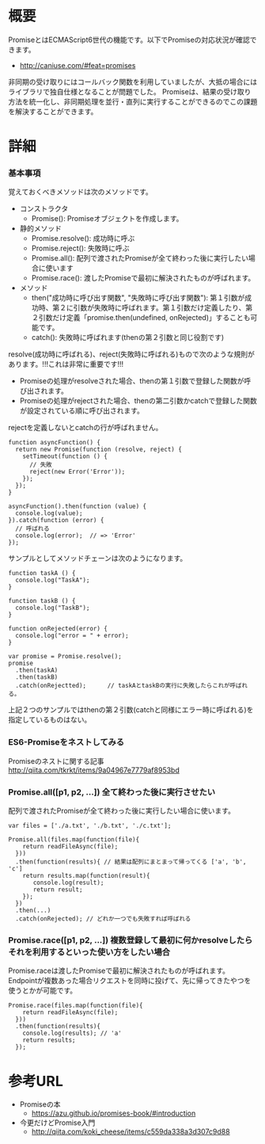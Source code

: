 # 概要
PromiseとはECMAScript6世代の機能です。以下でPromiseの対応状況が確認できます。
- http://caniuse.com/#feat=promises

非同期の受け取りにはコールバック関数を利用していましたが、大抵の場合にはライブラリで独自仕様となることが問題でした。
Promiseは、結果の受け取り方法を統一化し、非同期処理を並行・直列に実行することができるのでこの課題を解決することができます。


# 詳細
### 基本事項
覚えておくべきメソッドは次のメソッドです。
- コンストラクタ
  - Promise(): Promiseオブジェクトを作成します。
- 静的メソッド
  - Promise.resolve(): 成功時に呼ぶ
  - Promise.reject():  失敗時に呼ぶ
  - Promise.all(): 配列で渡されたPromiseが全て終わった後に実行したい場合に使います
  - Promise.race(): 渡したPromiseで最初に解決されたものが呼ばれます。
- メソッド
  - then("成功時に呼び出す関数", "失敗時に呼び出す関数"):  第１引数が成功時、第２に引数が失敗時に呼ばれます。第１引数だけ定義したり、第２引数だけ定義「promise.then(undefined, onRejected)」することも可能です。
  - catch():  失敗時に呼ばれます(thenの第２引数と同じ役割です)

resolve(成功時に呼ばれる)、reject(失敗時に呼ばれる)もので次のような規則があります。!!!これは非常に重要です!!!
- Promiseの処理がresolveされた場合、thenの第１引数で登録した関数が呼び出されます。
- Promiseの処理がrejectされた場合、thenの第二引数かcatchで登録した関数が設定されている順に呼び出されます。 

rejectを定義しないとcatchの行が呼ばれません。
```
function asyncFunction() {
  return new Promise(function (resolve, reject) {
    setTimeout(function () {
      // 失敗
      reject(new Error('Error'));
    });
  });
}

asyncFunction().then(function (value) {
  console.log(value);
}).catch(function (error) {
  // 呼ばれる
  console.log(error);  // => 'Error'
});
```

サンプルとしてメソッドチェーンは次のようになります。
```
function taskA () {
  console.log("TaskA");
}

function taskB () {
  console.log("TaskB");
}

function onRejected(error) {
  console.log("error = " + error);
}

var promise = Promise.resolve();
promise
  .then(taskA)
  .then(taskB)
  .catch(onRejectted);      // taskAとtaskBの実行に失敗したらこれが呼ばれる。
```

上記２つのサンプルではthenの第２引数(catchと同様にエラー時に呼ばれる)を指定しているものはない。

### ES6-Promiseをネストしてみる
Promiseのネストに関する記事
http://qiita.com/tkrkt/items/9a04967e7779af8953bd

### Promise.all([p1, p2, ...]) 全て終わった後に実行させたい
配列で渡されたPromiseが全て終わった後に実行したい場合に使います。
```
var files = ['./a.txt', './b.txt', './c.txt'];

Promise.all(files.map(function(file){
    return readFileAsync(file);
  }))
  .then(function(results){ // 結果は配列にまとまって帰ってくる ['a', 'b', 'c']
    return results.map(function(result){
       console.log(result);
       return result;
    });
  })
  .then(...)
  .catch(onRejected); // どれか一つでも失敗すれば呼ばれる
```

### Promise.race([p1, p2, ...]) 複数登録して最初に何かresolveしたらそれを利用するといった使い方をしたい場合
Promise.raceは渡したPromiseで最初に解決されたものが呼ばれます。
Endpointが複数あった場合リクエストを同時に投げて、先に帰ってきたやつを使うとかが可能です。
```
Promise.race(files.map(function(file){
    return readFileAsync(file);
  }))
  .then(function(results){ 
    console.log(results); // 'a'
    return results;
  });
```

# 参考URL
- Promiseの本
  - https://azu.github.io/promises-book/#introduction
- 今更だけどPromise入門
  - http://qiita.com/koki_cheese/items/c559da338a3d307c9d88
